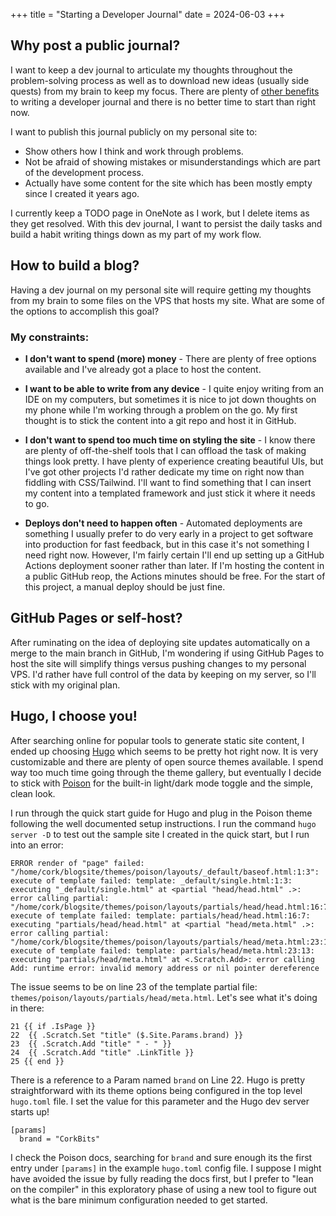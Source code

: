 +++
title = "Starting a Developer Journal"
date = 2024-06-03
+++

## Why post a public journal?
I want to keep a dev journal to articulate my thoughts throughout the problem-solving process as well as to download new ideas (usually side quests) from my brain to keep my focus. There are plenty of [other benefits](https://stackoverflow.blog/2024/05/22/you-should-keep-a-developer-s-journal/) to writing a developer journal and there is no better time to start than right now.

I want to publish this journal publicly on my personal site to:
- Show others how I think and work through problems.
- Not be afraid of showing mistakes or misunderstandings which are part of the development process.
- Actually have some content for the site which has been mostly empty since I created it years ago.

I currently keep a TODO page in OneNote as I work, but I delete items as they get resolved. With this dev journal, I want to persist the daily tasks and build a habit writing things down as my part of my work flow.

## How to build a blog?
Having a dev journal on my personal site will require getting my thoughts from my brain to some files on the VPS that hosts my site. What are some of the options to accomplish this goal?

### My constraints:

* **I don't want to spend (more) money** - 
There are plenty of free options available and I've already got a place to host the content.
* **I want to be able to write from any device** - 
I quite enjoy writing from an IDE on my computers, but sometimes it is nice to jot down thoughts on my phone while I'm working through a problem on the go. My first thought is to stick the content into a git repo and host it in GitHub.

* **I don't want to spend too much time on styling the site** -
I know there are plenty of off-the-shelf tools that I can offload the task of making things look pretty. I have plenty of experience creating beautiful UIs, but I've got other projects I'd rather dedicate my time on right now than fiddling with CSS/Tailwind. I'll want to find something that I can insert my content into a templated framework and just stick it where it needs to go.
    
* **Deploys don't need to happen often** -
Automated deployments are something I usually prefer to do very early in a project to get software into production for fast feedback, but in this case it's not something I need right now. However, I'm fairly certain I'll end up setting up a GitHub Actions deployment sooner rather than later. If I'm hosting the content in a public GitHub reop, the Actions minutes should be free. For the start of this project, a manual deploy should be just fine.

## GitHub Pages or self-host?
After ruminating on the idea of deploying site updates automatically on a merge to the main branch in GitHub, I'm wondering if using GitHub Pages to host the site will simplify things versus pushing changes to my personal VPS. I'd rather have full control of the data by keeping on my server, so I'll stick with my original plan.

## Hugo, I choose you!
After searching online for popular tools to generate static site content, I ended up choosing [Hugo](https://gohugo.io/) which seems to be pretty hot right now. It is very customizable and there are plenty of open source themes available. I spend way too much time going through the theme gallery, but eventually I decide to stick with [Poison](https://themes.gohugo.io/themes/poison/) for the built-in light/dark mode toggle and the simple, clean look.

I run through the quick start guide for Hugo and plug in the Poison theme following the well documented setup instructions. I run the command `hugo server -D` to test out the sample site I created in the quick start, but I run into an error:

```
ERROR render of "page" failed: "/home/cork/blogsite/themes/poison/layouts/_default/baseof.html:1:3": execute of template failed: template: _default/single.html:1:3: executing "_default/single.html" at <partial "head/head.html" .>: error calling partial: "/home/cork/blogsite/themes/poison/layouts/partials/head/head.html:16:7": execute of template failed: template: partials/head/head.html:16:7: executing "partials/head/head.html" at <partial "head/meta.html" .>: error calling partial: "/home/cork/blogsite/themes/poison/layouts/partials/head/meta.html:23:13": execute of template failed: template: partials/head/meta.html:23:13: executing "partials/head/meta.html" at <.Scratch.Add>: error calling Add: runtime error: invalid memory address or nil pointer dereference
```

The issue seems to be on line 23 of the template partial file: `themes/poison/layouts/partials/head/meta.html`. Let's see what it's doing in there:
```
21 {{ if .IsPage }}
22  {{ .Scratch.Set "title" ($.Site.Params.brand) }}
23  {{ .Scratch.Add "title" " - " }}
24  {{ .Scratch.Add "title" .LinkTitle }}
25 {{ end }}
```

There is a reference to a Param named `brand` on Line 22. Hugo is pretty straightforward with its theme options being configured in the top level `hugo.toml` file. I set the value for this parameter and the Hugo dev server starts up!
```
[params]
  brand = "CorkBits"
```

I check the Poison docs, searching for `brand` and sure enough its the first entry under `[params]` in the example `hugo.toml` config file. I suppose I might have avoided the issue by fully reading the docs first, but I prefer to "lean on the compiler" in this exploratory phase of using a new tool to figure out what is the bare minimum configuration needed to get started.

